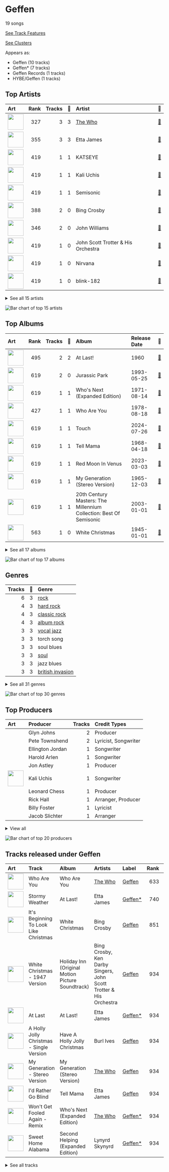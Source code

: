 # Geffen

19 songs

[See Track Features](audio_features.md)

[See Clusters](clusters/overview.md)

Appears as:
- Geffen (10 tracks)
- Geffen* (7 tracks)
- Geffen Records (1 tracks)
- HYBE/Geffen (1 tracks)

## Top Artists

| Art | Rank | Tracks | 💚 | Artist | 🔗 |
|:---|---:|---:|---:|:---|:---|
| <img src="https://i.scdn.co/image/9cd709cabb4a614b4f1dd9ec256a5f30e21f0150" alt="" width="50" /> | 327 | 3 | 3 | [The Who](../../artists/the_who/overview.md) | [🔗](https://open.spotify.com/artist/67ea9eGLXYMsO2eYQRui3w) |
| <img src="https://i.scdn.co/image/ab6761610000e5eb058531dfd9746a96ad85265f" alt="" width="50" /> | 355 | 3 | 3 | Etta James | [🔗](https://open.spotify.com/artist/0iOVhN3tnSvgDbcg25JoJb) |
| <img src="https://i.scdn.co/image/ab6761610000e5eb031e8e2a9c4893810a02f863" alt="" width="50" /> | 419 | 1 | 1 | KATSEYE | [🔗](https://open.spotify.com/artist/3c0gDdb9lhnHGFtP4prQpn) |
| <img src="https://i.scdn.co/image/ab6761610000e5eb51dfdac248da65a860963b68" alt="" width="50" /> | 419 | 1 | 1 | Kali Uchis | [🔗](https://open.spotify.com/artist/1U1el3k54VvEUzo3ybLPlM) |
| <img src="https://i.scdn.co/image/ab6761610000e5ebcbac00ef1ac185c67665e970" alt="" width="50" /> | 419 | 1 | 1 | Semisonic | [🔗](https://open.spotify.com/artist/1TqQi97nqeiuOJrIFv5Sw0) |
| <img src="https://i.scdn.co/image/ab6761610000e5ebdcb395e47aaf2f8386e2608a" alt="" width="50" /> | 388 | 2 | 0 | Bing Crosby | [🔗](https://open.spotify.com/artist/6ZjFtWeHP9XN7FeKSUe80S) |
| <img src="https://i.scdn.co/image/ab6761610000e5eb86b13e4d2e65ebf694384ef4" alt="" width="50" /> | 346 | 2 | 0 | John Williams | [🔗](https://open.spotify.com/artist/3dRfiJ2650SZu6GbydcHNb) |
| <img src="https://i.scdn.co/image/ab67616d0000b273920b9cbb44d8da3d274bdf0b" alt="" width="50" /> | 419 | 1 | 0 | John Scott Trotter & His Orchestra | [🔗](https://open.spotify.com/artist/735L650pvygCZZlPMyHqsN) |
| <img src="https://i.scdn.co/image/84282c28d851a700132356381fcfbadc67ff498b" alt="" width="50" /> | 419 | 1 | 0 | Nirvana | [🔗](https://open.spotify.com/artist/6olE6TJLqED3rqDCT0FyPh) |
| <img src="https://i.scdn.co/image/ab6761610000e5eb5da36f8b98dd965336a1507a" alt="" width="50" /> | 419 | 1 | 0 | blink-182 | [🔗](https://open.spotify.com/artist/6FBDaR13swtiWwGhX1WQsP) |


<details>
<summary>See all 15 artists</summary>

| Art | Rank | Tracks | 💚 | Artist | 🔗 |
|:---|---:|---:|---:|:---|:---|
| | 419 | 1 | 0 | Ken Darby Singers | [🔗](https://open.spotify.com/artist/69UfPJgUmFFAVT740qGVZi) |
| <img src="https://i.scdn.co/image/ab6761610000e5eb451eb07ddc6e68d3e474c2bf" alt="" width="50" /> | 419 | 1 | 0 | Lynyrd Skynyrd | [🔗](https://open.spotify.com/artist/4MVyzYMgTwdP7Z49wAZHx0) |
| <img src="https://i.scdn.co/image/ab6761610000e5ebbec4ae689dc30a2b59a19038" alt="" width="50" /> | 419 | 1 | 0 | Bobby Helms | [🔗](https://open.spotify.com/artist/38EmEgXkgK51MT2tPY0EoC) |
| <img src="https://i.scdn.co/image/21fd9a008e669eeebcc5ddf1e7aaf049eba8a634" alt="" width="50" /> | 419 | 1 | 0 | The Del-Vikings | [🔗](https://open.spotify.com/artist/10xLCBOlt2NhclsRmrOvX5) |
| <img src="https://i.scdn.co/image/ab6761610000e5ebcec2dd52046443079ba66472" alt="" width="50" /> | 419 | 1 | 0 | Burl Ives | [🔗](https://open.spotify.com/artist/0MHgLfmQdutffmvWe5XBTN) |

</details>


![Bar chart of top 15 artists](../../images/labels/geffen/artists.png)

## Top Albums

| Art | Rank | Tracks | 💚 | Album | Release Date | 🔗 |
|:---|---:|---:|---:|:---|:---|:---|
| <img src="https://i.scdn.co/image/ab67616d0000b273b2229a8fdf377abaf3652624" alt="" width="50" /> | 495 | 2 | 2 | At Last! | 1960 | [🔗](https://open.spotify.com/album/7rd4PorIOPjPTy7qdUeeCt) |
| <img src="https://i.scdn.co/image/ab67616d0000b27392f051ce3c585b5c2db21d52" alt="" width="50" /> | 619 | 2 | 0 | Jurassic Park | 1993-05-25 | [🔗](https://open.spotify.com/album/1yyFmCMeNtuLWsLZAXPStf) |
| <img src="https://i.scdn.co/image/ab67616d0000b2732d3eda886f81a2bad9274f02" alt="" width="50" /> | 619 | 1 | 1 | Who's Next (Expanded Edition) | 1971-08-14 | [🔗](https://open.spotify.com/album/53PBYiedQrASAs5sy63JqT) |
| <img src="https://i.scdn.co/image/ab67616d0000b273238b25b3d5884cb4f6027663" alt="" width="50" /> | 427 | 1 | 1 | Who Are You | 1978-08-18 | [🔗](https://open.spotify.com/album/7at3CV9Y9P57wsEXkfU0q8) |
| <img src="https://i.scdn.co/image/ab67616d0000b2737e76c17cfbc723800452a24f" alt="" width="50" /> | 619 | 1 | 1 | Touch | 2024-07-26 | [🔗](https://open.spotify.com/album/1hjqg3TuQ2YqooaPhxHwdv) |
| <img src="https://i.scdn.co/image/ab67616d0000b2737649604d1b27be1c78c466e9" alt="" width="50" /> | 619 | 1 | 1 | Tell Mama | 1968-04-18 | [🔗](https://open.spotify.com/album/4ReJ59T4YxC62WkfyVTWpr) |
| <img src="https://i.scdn.co/image/ab67616d0000b27381fccd758776d16b87721b17" alt="" width="50" /> | 619 | 1 | 1 | Red Moon In Venus | 2023-03-03 | [🔗](https://open.spotify.com/album/5OZ44LaqZbpP3m9B3oT8br) |
| <img src="https://i.scdn.co/image/ab67616d0000b27334658b1827b64a1d4d5a5ca9" alt="" width="50" /> | 619 | 1 | 1 | My Generation (Stereo Version) | 1965-12-03 | [🔗](https://open.spotify.com/album/6Oc6Ok1Oawu8lRkjmD4mXy) |
| <img src="https://i.scdn.co/image/ab67616d0000b273dec0d479b10bccff532074ed" alt="" width="50" /> | 619 | 1 | 1 | 20th Century Masters: The Millennium Collection: Best Of Semisonic | 2003-01-01 | [🔗](https://open.spotify.com/album/4JDBx5wQ82jb8PjLYPBP8L) |
| <img src="https://i.scdn.co/image/ab67616d0000b2738004cd6b343732b0e1e666f5" alt="" width="50" /> | 563 | 1 | 0 | White Christmas | 1945-01-01 | [🔗](https://open.spotify.com/album/42KK3F8HTm1dyv5iFsCXdw) |


<details>
<summary>See all 17 albums</summary>

| Art | Rank | Tracks | 💚 | Album | Release Date | 🔗 |
|:---|---:|---:|---:|:---|:---|:---|
| <img src="https://i.scdn.co/image/ab67616d0000b273f255b4346b93e3397e96d40f" alt="" width="50" /> | 619 | 1 | 0 | The Classic Years: 1956-1962 | 1992-01-01 | [🔗](https://open.spotify.com/album/7yeVUGG3xvGjKwhM2FBItZ) |
| <img src="https://i.scdn.co/image/ab67616d0000b27317e1907923e91181f38290ac" alt="" width="50" /> | 619 | 1 | 0 | Second Helping (Expanded Edition) | 1974-04-15 | [🔗](https://open.spotify.com/album/54V1ljNtyzAm053oJqi0SH) |
| <img src="https://i.scdn.co/image/ab67616d0000b273e175a19e530c898d167d39bf" alt="" width="50" /> | 619 | 1 | 0 | Nevermind (Remastered) | 1991-09-26 | [🔗](https://open.spotify.com/album/2guirTSEqLizK7j9i1MTTZ) |
| <img src="https://i.scdn.co/image/ab67616d0000b2735e8ed9b5848e7139dc087c48" alt="" width="50" /> | 619 | 1 | 0 | Holiday Inn (Original Motion Picture Soundtrack) | 1942-01-01 | [🔗](https://open.spotify.com/album/4ZZvKnA1YJ2KcwjMmHBinq) |
| <img src="https://i.scdn.co/image/ab67616d0000b273a9dfe5788911744490bfb431" alt="" width="50" /> | 619 | 1 | 0 | Have A Holly Jolly Christmas | 1965-01-01 | [🔗](https://open.spotify.com/album/5r5iTtNflB2DAKO1t5ih8f) |
| <img src="https://i.scdn.co/image/ab67616d0000b2736da502e35a7a3e48de2b0f74" alt="" width="50" /> | 619 | 1 | 0 | Enema Of The State | 1999-06-01 | [🔗](https://open.spotify.com/album/652N05EcNH1a4bIlUixQE2) |
| <img src="https://i.scdn.co/image/ab67616d0000b273c223c0c9fc255e7019a5296a" alt="" width="50" /> | 619 | 1 | 0 | Come Go With Me: The Best Of The Del-Vikings | 1997-01-01 | [🔗](https://open.spotify.com/album/35hzrbmJqylZoIRcatUfYx) |

</details>


![Bar chart of top 17 albums](../../images/labels/geffen/albums.png)

## Genres

| Tracks | 💚 | Genre |
|---:|---:|:---|
| 6 | 3 | [rock](../../genres/rock/overview.md) |
| 4 | 3 | [hard rock](../../genres/hard_rock/overview.md) |
| 4 | 3 | [classic rock](../../genres/classic_rock/overview.md) |
| 4 | 3 | [album rock](../../genres/album_rock/overview.md) |
| 3 | 3 | [vocal jazz](../../genres/vocal_jazz/overview.md) |
| 3 | 3 | torch song |
| 3 | 3 | soul blues |
| 3 | 3 | [soul](../../genres/soul/overview.md) |
| 3 | 3 | jazz blues |
| 3 | 3 | [british invasion](../../genres/british_invasion/overview.md) |


<details>
<summary>See all 31 genres</summary>

| Tracks | 💚 | Genre |
|---:|---:|:---|
| 1 | 1 | post-grunge |
| 1 | 1 | [pop rock](../../genres/pop_rock/overview.md) |
| 1 | 1 | colombian pop |
| 1 | 1 | [5th gen k-pop](../../genres/5th_gen_k-pop/overview.md) |
| 3 | 0 | [adult standards](../../genres/adult_standards/overview.md) |
| 2 | 0 | [soundtrack](../../genres/soundtrack/overview.md) |
| 2 | 0 | orchestral soundtrack |
| 2 | 0 | [lounge](../../genres/lounge/overview.md) |
| 2 | 0 | easy listening |
| 1 | 0 | southern rock |
| 1 | 0 | socal pop punk |
| 1 | 0 | rock-and-roll |
| 1 | 0 | rhythm and blues |
| 1 | 0 | punk |
| 1 | 0 | pop punk |
| 1 | 0 | [permanent wave](../../genres/permanent_wave/overview.md) |
| 1 | 0 | [modern rock](../../genres/modern_rock/overview.md) |
| 1 | 0 | grunge |
| 1 | 0 | doo-wop |
| 1 | 0 | american folk revival |
| 1 | 0 | alternative metal |

</details>


![Bar chart of top 30 genres](../../images/labels/geffen/genres.png)

## Top Producers

| Art | Producer | Tracks | Credit Types |
|:---|:---|---:|:---|
| | Glyn Johns | 2 | Producer |
| | Pete Townshend | 2 | Lyricist, Songwriter |
| | Ellington Jordan | 1 | Songwriter |
| | Harold Arlen | 1 | Songwriter |
| | Jon Astley | 1 | Producer |
| <img src="https://i.scdn.co/image/ab6761610000e5eb51dfdac248da65a860963b68" alt="" width="50" /> | Kali Uchis | 1 | Songwriter |
| | Leonard Chess | 1 | Producer |
| | Rick Hall | 1 | Arranger, Producer |
| | Billy Foster | 1 | Lyricist |
| | Jacob Slichter | 1 | Arranger |


<details>
<summary>View all</summary>

| Art | Producer | Tracks | Credit Types |
|:---|:---|---:|:---|
| <img src="https://i.scdn.co/image/9cd709cabb4a614b4f1dd9ec256a5f30e21f0150" alt="" width="50" /> | [The Who](../../artists/the_who/overview.md) | 1 | Producer |
| | Dan Wilson | 1 | Lyricist, Songwriter |
| | Leonard & Phil Chess | 1 | Producer |
| | Cashmere Cat | 1 | Songwriter |
| | Phil Chess | 1 | Producer |
| | Ted Koehler | 1 | Lyricist |
| <img src="https://i.scdn.co/image/ab6761610000e5eb860c37890942e05e58c19372" alt="" width="50" /> | benny blanco | 1 | Songwriter |
| | Nick Launay | 1 | Producer |
| | Jack Joseph-Puig | 1 | Producer |
| | Riley Hampton | 1 | Arranger |

</details>


![Bar chart of top 20 producers](../../images/labels/geffen/producers.png)
## Tracks released under Geffen

| Art | Track | Album | Artists | Label | Rank | 💚 | 🔗 |
|:---|:---|:---|:---|:---|---:|:---|:---|
| <img src="https://i.scdn.co/image/ab67616d0000b273238b25b3d5884cb4f6027663" alt="" width="50" /> | Who Are You | Who Are You | [The Who](../../artists/the_who/overview.md) | [Geffen](.) | 633 | 💚 | [🔗](https://open.spotify.com/track/23IJ5wLRhEZ9DOuia5mPiZ) |
| <img src="https://i.scdn.co/image/ab67616d0000b273b2229a8fdf377abaf3652624" alt="" width="50" /> | Stormy Weather | At Last! | Etta James | [Geffen*](.) | 740 | 💚 | [🔗](https://open.spotify.com/track/2IdwQxhJn9ZE4zIotcCefR) |
| <img src="https://i.scdn.co/image/ab67616d0000b2738004cd6b343732b0e1e666f5" alt="" width="50" /> | It's Beginning To Look Like Christmas | White Christmas | Bing Crosby | [Geffen](.) | 851 | | [🔗](https://open.spotify.com/track/44mYhOVgerj2qPjkGDVA6n) |
| <img src="https://i.scdn.co/image/ab67616d0000b2735e8ed9b5848e7139dc087c48" alt="" width="50" /> | White Christmas - 1947 Version | Holiday Inn (Original Motion Picture Soundtrack) | Bing Crosby, Ken Darby Singers, John Scott Trotter & His Orchestra | [Geffen](.) | 934 | | [🔗](https://open.spotify.com/track/4so0Wek9Ig1p6CRCHuINwW) |
| <img src="https://i.scdn.co/image/ab67616d0000b273b2229a8fdf377abaf3652624" alt="" width="50" /> | At Last | At Last! | Etta James | [Geffen*](.) | 934 | 💚 | [🔗](https://open.spotify.com/track/4Hhv2vrOTy89HFRcjU3QOx) |
| <img src="https://i.scdn.co/image/ab67616d0000b273a9dfe5788911744490bfb431" alt="" width="50" /> | A Holly Jolly Christmas - Single Version | Have A Holly Jolly Christmas | Burl Ives | [Geffen](.) | 934 | | [🔗](https://open.spotify.com/track/65Q2mv3UlVi9eO70OpsmSe) |
| <img src="https://i.scdn.co/image/ab67616d0000b27334658b1827b64a1d4d5a5ca9" alt="" width="50" /> | My Generation - Stereo Version | My Generation (Stereo Version) | [The Who](../../artists/the_who/overview.md) | [Geffen](.) | 934 | 💚 | [🔗](https://open.spotify.com/track/4u9f8hqstB7iITDJNzKhQx) |
| <img src="https://i.scdn.co/image/ab67616d0000b2737649604d1b27be1c78c466e9" alt="" width="50" /> | I'd Rather Go Blind | Tell Mama | Etta James | [Geffen](.) | 934 | 💚 | [🔗](https://open.spotify.com/track/1kPBT8S2wJFNAyBMnGVZgL) |
| <img src="https://i.scdn.co/image/ab67616d0000b2732d3eda886f81a2bad9274f02" alt="" width="50" /> | Won't Get Fooled Again - Remix | Who's Next (Expanded Edition) | [The Who](../../artists/the_who/overview.md) | [Geffen*](.) | 934 | 💚 | [🔗](https://open.spotify.com/track/1W1GpfPujmgp2vQqcpUhtU) |
| <img src="https://i.scdn.co/image/ab67616d0000b27317e1907923e91181f38290ac" alt="" width="50" /> | Sweet Home Alabama | Second Helping (Expanded Edition) | Lynyrd Skynyrd | [Geffen*](.) | 934 | | [🔗](https://open.spotify.com/track/7e89621JPkKaeDSTQ3avtg) |


<details>
<summary>See all tracks</summary>

| Art | Track | Album | Artists | Label | Rank | 💚 | 🔗 |
|:---|:---|:---|:---|:---|---:|:---|:---|
| <img src="https://i.scdn.co/image/ab67616d0000b273e175a19e530c898d167d39bf" alt="" width="50" /> | Smells Like Teen Spirit | Nevermind (Remastered) | Nirvana | [Geffen](.) | 934 | | [🔗](https://open.spotify.com/track/5ghIJDpPoe3CfHMGu71E6T) |
| <img src="https://i.scdn.co/image/ab67616d0000b273f255b4346b93e3397e96d40f" alt="" width="50" /> | Jingle Bell Rock | The Classic Years: 1956-1962 | Bobby Helms | [Geffen](.) | 934 | | [🔗](https://open.spotify.com/track/3hBXvHLlTHvnbwrPbeoyAj) |
| <img src="https://i.scdn.co/image/ab67616d0000b27392f051ce3c585b5c2db21d52" alt="" width="50" /> | Theme From Jurassic Park | Jurassic Park | John Williams | [Geffen*](.) | 934 | | [🔗](https://open.spotify.com/track/2TZbQZXOuR8osP2AK8yYMN) |
| <img src="https://i.scdn.co/image/ab67616d0000b27392f051ce3c585b5c2db21d52" alt="" width="50" /> | Welcome To Jurassic Park | Jurassic Park | John Williams | [Geffen*](.) | 934 | | [🔗](https://open.spotify.com/track/7MW1YzseA4CGfrZMBLqQWK) |
| <img src="https://i.scdn.co/image/ab67616d0000b273c223c0c9fc255e7019a5296a" alt="" width="50" /> | Come Go With Me | Come Go With Me: The Best Of The Del-Vikings | The Del-Vikings | [Geffen](.) | 934 | | [🔗](https://open.spotify.com/track/4IYyGIbMS5ZkxDXGfPIrXr) |
| <img src="https://i.scdn.co/image/ab67616d0000b2736da502e35a7a3e48de2b0f74" alt="" width="50" /> | All The Small Things | Enema Of The State | blink-182 | [Geffen](.) | 934 | | [🔗](https://open.spotify.com/track/2m1hi0nfMR9vdGC8UcrnwU) |
| <img src="https://i.scdn.co/image/ab67616d0000b273dec0d479b10bccff532074ed" alt="" width="50" /> | Closing Time | 20th Century Masters: The Millennium Collection: Best Of Semisonic | Semisonic | [Geffen*](.) | 934 | 💚 | [🔗](https://open.spotify.com/track/1A5V1sxyCLpKJezp75tUXn) |
| <img src="https://i.scdn.co/image/ab67616d0000b27381fccd758776d16b87721b17" alt="" width="50" /> | Moonlight | Red Moon In Venus | Kali Uchis | [Geffen Records](.) | 934 | 💚 | [🔗](https://open.spotify.com/track/0JmnkIqdlnUzPaf8sqBRs3) |
| <img src="https://i.scdn.co/image/ab67616d0000b2737e76c17cfbc723800452a24f" alt="" width="50" /> | Touch | Touch | KATSEYE | [HYBE/Geffen](.) | 934 | 💚 | [🔗](https://open.spotify.com/track/6aJn7Cst74cj4lNIiPRgav) |

</details>


